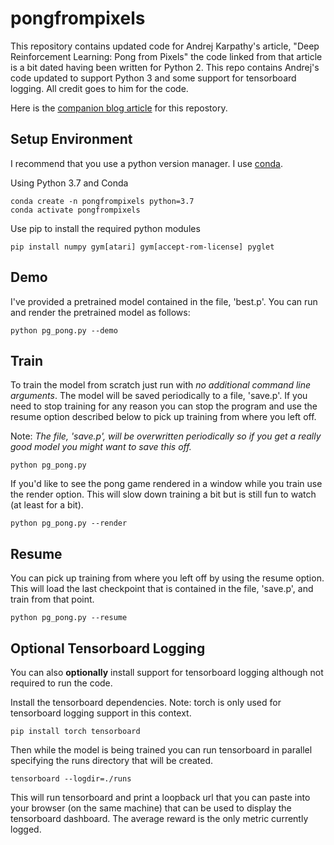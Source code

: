 # pongfrompixels
This repository contains updated code for Andrej Karpathy's article, "Deep Reinforcement Learning: Pong from Pixels" the code linked from that article is a bit dated having been written for Python 2.  This repo contains Andrej's code updated to support Python 3 and some support for tensorboard logging.  All credit goes to him for the code.

Here is the [companion blog article](https://www.storminthecastle.com/posts/pong_from_pixels/) for this repostory.

## Setup Environment
I recommend that you use a python version manager.  I use [conda](https://docs.conda.io/en/latest/).

Using Python 3.7 and Conda

```
conda create -n pongfrompixels python=3.7
conda activate pongfrompixels
```

Use pip to install the required python modules

```
pip install numpy gym[atari] gym[accept-rom-license] pyglet
```

## Demo
I've provided a pretrained model contained in the file, 'best.p'.  You can run and render the pretrained model as follows:

```
python pg_pong.py --demo
```

## Train
To train the model from scratch just run with *no additional command line arguments*.  The model will be saved periodically to a file, 'save.p'.  If you need to stop training for any reason you can stop the program and use the resume option described below to pick up training from where you left off.

Note: *The file, 'save.p', will be overwritten periodically so if you get a really good model you might want to save this off.*

```
python pg_pong.py
```

If you'd like to see the pong game rendered in a window while you train use the render option.  This will slow down training a bit but is still fun to watch (at least for a bit).

```
python pg_pong.py --render
```

## Resume
You can pick up training from where you left off by using the resume option.  This will load the last checkpoint that is contained in the file, 'save.p', and train from that point.

```
python pg_pong.py --resume
```

## Optional Tensorboard Logging
You can also **optionally** install support for tensorboard logging although not required to run the code.

Install the tensorboard dependencies.  Note: torch is only used for tensorboard logging support in this context.

```
pip install torch tensorboard
```

Then while the model is being trained you can run tensorboard in parallel specifying the runs directory that will be created.

```
tensorboard --logdir=./runs
```

This will run tensorboard and print a loopback url that you can paste into your browser (on the same machine) that can be used to display the tensorboard dashboard.  The average reward is the only metric currently logged.


